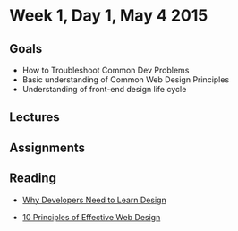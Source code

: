 # Week 1, Day 1, May 4 2015

## Goals

- How to Troubleshoot Common Dev Problems
- Basic understanding of Common Web Design Principles
- Understanding of front-end design life cycle

## Lectures

## Assignments

## Reading

- [Why Developers Need to Learn Design](http://www.cognition.happycog.com/article/why-developers-need-to-learn-design)

- [10 Principles of Effective Web Design](http://www.smashingmagazine.com/2008/01/31/10-principles-of-effective-web-design/)